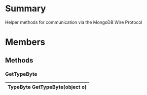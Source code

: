 # Summary #
Helper methods for communication via the MongoDB Wire Protocol

# Members #
## Methods ##
### GetTypeByte ###
|TypeByte GetTypeByte(object o)|
|:-----------------------------|